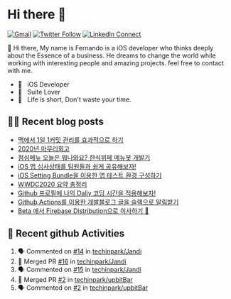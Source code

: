 

# Hi there :wave: 

[![Gmail](https://img.shields.io/badge/%20-Send%20Mail-black?color=14171A&labelColor=ef5350&logo=gmail&logoColor=ffffff)](mailto:fernando@kakao.com?subject=From%20GitHub&cc=fernando@kakao.com&body=Hi,%20there.%20Found%20you%20from%20GitHub.)
[![Twitter Follow](https://img.shields.io/badge/dynamic/json.svg?color=14171A&labelColor=37474f&logo=twitter&logoColor=4fc3f7&label=&query=%24[0].followers_count&url=https%3A%2F%2Fcdn.syndication.twimg.com%2Fwidgets%2Ffollowbutton%2Finfo.json%3Fscreen_names%3Dtechinpark&suffix=%20Followers)](https://twitter.com/techinpark)
[![LinkedIn Connect](https://img.shields.io/badge/%20-Connect-black?color=14171A&labelColor=212121&logo=linkedin&logoColor=ffffff)](https://www.linkedin.com/in/techin-park-10b00732/)



:wave: Hi there, My name is Fernando is a iOS developer who thinks deeply about the Essence of a business. He dreams to change the world while working with interesting people and amazing projects. feel free to contact with me. 

- 📱 &nbsp; iOS Developer
- 👔 &nbsp; Suite Lover 
- 🚀 &nbsp; Life is short, Don't waste your time.

## ✍🏻  Recent blog posts
- [맥에서 1일 1커밋 관리를 효과적으로 하기](https://fernando.kr/develop/2021-02-03-github-jandi-statusbar/)
- [2020년 마무리회고](https://fernando.kr/general/2020-12-30-finish-review/)
- [점심메뉴 오늘은 뭐나와요? 한식뷔페 메뉴봇 개발기](https://fernando.kr/general/2020-11-10-pangyo-lunch-story/)
- [iOS 앱 심사상태를 팀원들과 쉽게 공유해보자!](https://fernando.kr/ios/2020-11-08-ios-appstore-status-bot/)
- [iOS Setting Bundle을 이용한 앱 테스트 환경 구성하기](https://fernando.kr/ios/2020-07-29-ios-setting-bundle/)
- [WWDC2020 요약 총정리](https://fernando.kr/ios/2020-06-23-wwdc-report/)
- [Github 프로필에 나의 Daliy 코딩 시간을 적용해보자!](https://fernando.kr/develop/2020-05-02-github-gist-posting/)
- [Github Actions를 이용한 개발블로그 글을 슬랙으로 알림받기](https://fernando.kr/develop/2020-04-26-develop-slack-bot/)
- [Beta 에서 Firebase Distribution으로 이사하기 🚀](https://fernando.kr/ios/2020-04-10-migrate-firebase-distribution/)

## 🚀  Recent github Activities
<!--START_SECTION:activity-->
1. 🗣 Commented on [#14](https://github.com/techinpark/Jandi/issues/14) in [techinpark/Jandi](https://github.com/techinpark/Jandi)
2. 🎉 Merged PR [#16](https://github.com/techinpark/Jandi/pull/16) in [techinpark/Jandi](https://github.com/techinpark/Jandi)
3. 🗣 Commented on [#15](https://github.com/techinpark/Jandi/issues/15) in [techinpark/Jandi](https://github.com/techinpark/Jandi)
4. 🎉 Merged PR [#2](https://github.com/techinpark/upbitBar/pull/2) in [techinpark/upbitBar](https://github.com/techinpark/upbitBar)
5. 🗣 Commented on [#2](https://github.com/techinpark/upbitBar/issues/2) in [techinpark/upbitBar](https://github.com/techinpark/upbitBar)
<!--END_SECTION:activity-->
